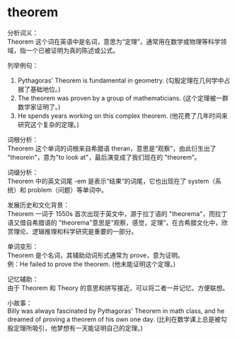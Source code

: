 # theorem

分析词义：  
Theorem 这个词在英语中是名词，意思为“定理”，通常用在数学或物理等科学领域，指一个已被证明为真的陈述或公式。

  

列举例句：

  

1.  Pythagoras' Theorem is fundamental in geometry. (勾股定理在几何学中占据了基础地位。)
2.  The theorem was proven by a group of mathematicians. (这个定理被一群数学家证明了。)
3.  He spends years working on this complex theorem. (他花费了几年时间来研究这个复杂的定理。)

  

词根分析：  
Theorem 这个单词的词根来自希腊语 theran，意思是“观察”，由此衍生出了 "theorein"，意为"to look at"，最后演变成了我们现在的 "theorem”。

  

词缀分析：  
Theorem 中的英文词尾 -em 是表示“结果”的词尾，它也出现在了 system（系统）和 problem（问题）等单词中。

  

发展历史和文化背景：  
Theorem 一词于 1550s 首次出现于英文中，源于拉丁语的 "theorema"，而拉丁语又借自希腊语的 "theorema"意思是“观察，感觉，定理”，在古希腊文化中，欣赏理论、逻辑推理和科学研究是重要的一部分。

  

单词变形：  
Theorem 是个名词，其辅助动词形式通常为 prove，意为证明。  
例：He failed to prove the theorem. (他未能证明这个定理。)

  

记忆辅助：  
由于 Theorem 和 Theory 的意思和拼写接近，可以将二者一并记忆，方便联想。

  

小故事：  
Billy was always fascinated by Pythagoras' Theorem in math class, and he dreamed of proving a theorem of his own one day. (比利在数学课上总是被勾股定理所吸引，他梦想有一天能证明自己的定理。)
